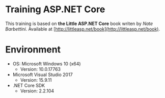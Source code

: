 # Training ASP.NET Core

This training is based on **the Little ASP.NET Core** book writen by _Nate Barbettini_. Available at [http://littleasp.net/book](http://littleasp.net/book).

# Environment

- OS: Microsoft Windows 10 (x64)
  - Version: 10.0.17763
- Microsoft Visual Studio 2017
  - Version: 15.9.11
- .NET Core SDK
  - Version: 2.2.104